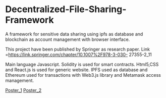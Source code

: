# Decentralized-File-Sharing-Framework
A framework for sensitive data sharing using ipfs as database and blockchain as account management with browser interface.

This project have been published by Springer as research paper. Link =https://link.springer.com/chapter/10.1007%2F978-3-030-
27355-2_11

Main language Javascript. Solidity is used for smart contracts. Html5,CSS and React.js is used for generic website.
IPFS used as database and Ethereum used for transactions with Web3.js library and Metamask access management.

[Poster_1](poster_1.PNG)
[Poster_2](poster_2.PNG)
